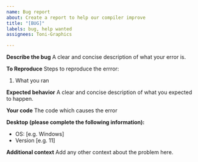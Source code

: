 ```yaml
---
name: Bug report
about: Create a report to help our compiler improve
title: "[BUG]"
labels: bug, help wanted
assignees: Toni-Graphics

---
```


**Describe the bug**
A clear and concise description of what your error is.

**To Reproduce**
Steps to reproduce the errror:
1. What you ran

**Expected behavior**
A clear and concise description of what you expected to happen.

**Your code**
The code which causes the error

**Desktop (please complete the following information):**
 - OS: [e.g. Windows]
 - Version [e.g. 11]

**Additional context**
Add any other context about the problem here.
